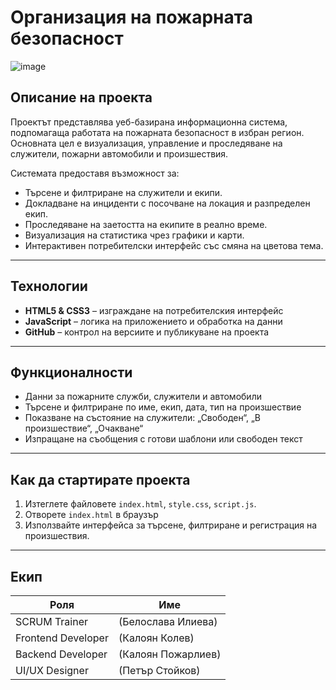 # Организация на пожарната безопасност
![image](https://github.com/user-attachments/assets/67f33bf9-a61a-4aa9-b494-f2fba6a01efb)

## Описание на проекта

Проектът представлява уеб-базирана информационна система, подпомагаща работата на пожарната безопасност в избран регион. Основната цел е визуализация, управление и проследяване на служители, пожарни автомобили и произшествия.

Системата предоставя възможност за:
- Търсене и филтриране на служители и екипи.
- Докладване на инциденти с посочване на локация и разпределен екип.
- Проследяване на заетостта на екипите в реално време.
- Визуализация на статистика чрез графики и карти.
- Интерактивен потребителски интерфейс със смяна на цветова тема.

---

## Технологии

- **HTML5 & CSS3** – изграждане на потребителския интерфейс
- **JavaScript** – логика на приложението и обработка на данни
- **GitHub** – контрол на версиите и публикуване на проекта

---

## Функционалности

-  Данни за пожарните служби, служители и автомобили
-  Търсене и филтриране по име, екип, дата, тип на произшествие
-  Показване на състояние на служители: „Свободен“, „В произшествие“, „Очакване“
-  Изпращане на съобщения с готови шаблони или свободен текст

---

## Как да стартирате проекта

1. Изтеглете файловете `index.html`, `style.css`, `script.js`.
2. Отворете `index.html` в браузър
3. Използвайте интерфейса за търсене, филтриране и регистрация на произшествия.

---

## Екип

| Роля              | Име                       |
|-------------------|---------------------------|
| SCRUM Trainer     | (Белослава Илиева)        |
| Frontend Developer| (Калоян Колев)            |
| Backend Developer | (Калоян Пожарлиев)        |
| UI/UX Designer    | (Петър Стойков)           |
